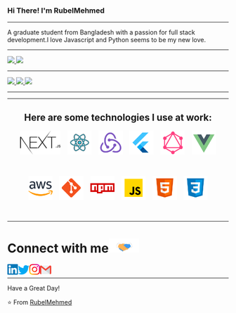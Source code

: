 
### Hi There! I'm RubelMehmed


----

A graduate student from Bangladesh with a passion for full stack development.I love Javascript and Python seems to be my new love. 

-----

<a href="https://github.com/RubelMehmed">
  <img src="https://github-readme-stats.vercel.app/api/top-langs/?username=RubelMehmed&show_icons=true&theme=radical" />
</a>

<a href="https://github.com/RubelMehmed/github-readme-stats">
  <img src="https://github-readme-stats.vercel.app/api?username=RubelMehmed&show_icons=true&theme=radical" />
</a>


----


<a href="https://github.com/RubelMehmed">
  <img src="https://github-readme-stats.vercel.app/api/top-langs/?username=RubelMehmed&layout=pie&show_icons=true&theme=radical" />
</a>
<a href="https://github.com/RubelMehmed">
  <img src="https://github-readme-stats.vercel.app/api/top-langs/?username=RubelMehmed&layout=compact&show_icons=true&theme=radical" />
</a>

<a href="https://github.com/RubelMehmed">
  <img src="https://komarev.com/ghpvc/?username=RubelMehmed&color=blueviolet" />
</a>



----
----


<h2 align="center">
  Here are some technologies I use at work:
</h2>
<p align="center">
<code><img height="55" src="https://github.com/chandan-reddy-k/chandan-reddy-k/blob/master/assets/next.png"></code> &nbsp;&nbsp;
<code><img height="55" src="https://github.com/chandan-reddy-k/chandan-reddy-k/blob/master/assets/react.png"></code> &nbsp;&nbsp;
<code><img height="55" src="https://github.com/chandan-reddy-k/chandan-reddy-k/blob/master/assets/redux.png"></code> &nbsp;&nbsp;
<code><img height="55" src="https://github.com/chandan-reddy-k/chandan-reddy-k/blob/master/assets/flutter.png"></code> &nbsp;&nbsp;
<code><img height="55" src="https://github.com/chandan-reddy-k/chandan-reddy-k/blob/master/assets/graphql.png"></code> &nbsp;&nbsp;
<code><img height="55" src="https://github.com/chandan-reddy-k/chandan-reddy-k/blob/master/assets/vue.png"></code>
</p>

<br/>

<p align="center">
<code><img height="55" src="https://github.com/chandan-reddy-k/chandan-reddy-k/blob/master/assets/aws.png"></code> &nbsp;&nbsp;
<code><img height="55" src="https://github.com/chandan-reddy-k/chandan-reddy-k/blob/master/assets/git.png"></code> &nbsp;&nbsp;
<code><img height="55" src="https://github.com/chandan-reddy-k/chandan-reddy-k/blob/master/assets/npm.png"></code> &nbsp;&nbsp;
<code><img height="55" src="https://github.com/chandan-reddy-k/chandan-reddy-k/blob/master/assets/js.png"></code> &nbsp;&nbsp;
<code><img height="55" src="https://github.com/chandan-reddy-k/chandan-reddy-k/blob/master/assets/html.png"></code> &nbsp;&nbsp;
<code><img height="55" src="https://github.com/chandan-reddy-k/chandan-reddy-k/blob/master/assets/css.png"></code>
</p>

<br/>

----

# Connect with me<img src="https://github.com/SatYu26/SatYu26/blob/master/Assets/Handshake.gif" height="32px">

  <a href="https://www.linkedin.com/in/RubelMehmed/">
    <img align="left" alt="Rubel Mehmed  | Linkedin" width="24px" src="https://github.com/SatYu26/SatYu26/blob/master/Assets/Linkedin.svg" />
  </a> &nbsp;&nbsp;
  <a href="https://twitter.com/RubelMehmed">
    <img align="left" alt="Rubel Mehmed  | Twitter" width="26px" src="https://github.com/SatYu26/SatYu26/blob/master/Assets/Twitter.svg" />
  </a> &nbsp;&nbsp;
  <a href="https://www.instagram.com/rubel.mehmed/">
    <img align="left" alt="Rubel Mehmed  | Instagram" width="24px" src="https://github.com/SatYu26/SatYu26/blob/master/Assets/Instagram.svg" />
  </a> &nbsp;&nbsp;
  <a href="mailto:rubel.mehmut@gmail.com">
    <img align="left" alt="Rubel Mehmed | Gmail" width="26px" src="https://github.com/SatYu26/SatYu26/blob/master/Assets/Gmail.svg" />
  </a>


----

Have a Great Day!

⭐️ From  [RubelMehmed](https://rubelmehmed.netlify.app/)
<!---
RubelMehmed/RubelMehmed is a ✨ special ✨ repository because its `README.md` (this file) appears on your GitHub profile.
You can click the Preview link to take a look at your changes.
--->
